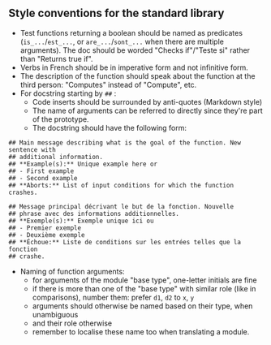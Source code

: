 ## Style conventions for the standard library

* Test functions returning a boolean should be named as predicates
  (`is_...`/`est_...`, or `are_...`/`sont_...` when there are multiple
  arguments). The doc should be worded "Checks if"/"Teste si" rather than
  "Returns true if".
* Verbs in French should be in imperative form and not infinitive form.
* The description of the function should speak about the function at the third
  person: "Computes" instead of "Compute", etc.
* For docstring starting by `##` :
    * Code inserts should be surrounded by anti-quotes (Markdown style)
    * The name of arguments can be referred to directly since they're part of
      the prototype.
    * The docstring should have the following form:

```text
## Main message describing what is the goal of the function. New sentence with
## additional information.
## **Example(s):** Unique example here or
## - First example
## - Second example
## **Aborts:** List of input conditions for which the function crashes.
```

```text
## Message principal décrivant le but de la fonction. Nouvelle
## phrase avec des informations additionnelles.
## **Exemple(s):** Exemple unique ici ou
## - Premier exemple
## - Deuxième exemple
## **Échoue:** Liste de conditions sur les entrées telles que la fonction
## crashe.
```

* Naming of function arguments:
  * for arguments of the module "base type", one-letter initials are fine
  * if there is more than one of the "base type" with similar role (like in comparisons), number them: prefer `d1`, `d2` to `x`, `y`
  * arguments should otherwise be named based on their type, when unambiguous
  * and their role otherwise
  * remember to localise these name too when translating a module.
